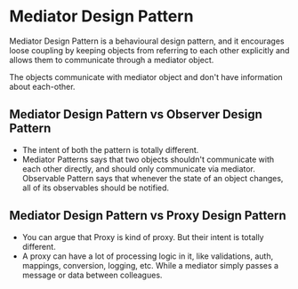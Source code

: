 # Mediator Design Pattern

Mediator Design Pattern is a behavioural design pattern, and it encourages loose coupling by keeping objects from
referring to each other explicitly and allows them to communicate through a mediator object.

The objects communicate with mediator object and don't have information about each-other.

## Mediator Design Pattern vs Observer Design Pattern
- The intent of both the pattern is totally different. 
- Mediator Patterns says that two objects shouldn't communicate with each other directly, and should only communicate
via mediator. Observable Pattern says that whenever the state of an object changes, all of its observables should be
notified.

## Mediator Design Pattern vs Proxy Design Pattern
- You can argue that Proxy is kind of proxy. But their intent is totally different.
- A proxy can have a lot of processing logic in it, like validations, auth, mappings, conversion, logging, etc. While
a mediator simply passes a message or data between colleagues.
